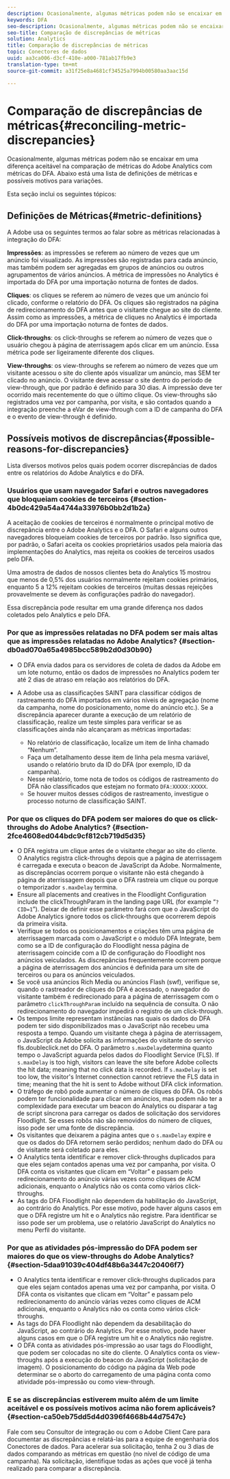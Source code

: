```yaml
---
description: Ocasionalmente, algumas métricas podem não se encaixar em uma diferença aceitável na comparação de métricas do Adobe Analytics com métricas do DFA. Abaixo está uma lista de definições de métricas e possíveis motivos para variações.
keywords: DFA
seo-description: Ocasionalmente, algumas métricas podem não se encaixar em uma diferença aceitável na comparação de métricas do Adobe Analytics com métricas do DFA. Abaixo está uma lista de definições de métricas e possíveis motivos para variações.
seo-title: Comparação de discrepâncias de métricas
solution: Analytics
title: Comparação de discrepâncias de métricas
topic: Conectores de dados
uuid: aa3ca006-d3cf-410e-a000-781ab17fb9e3
translation-type: tm+mt
source-git-commit: a31f25e8a4681cf34525a7994b00580aa3aac15d

---
```



# Comparação de discrepâncias de métricas{#reconciling-metric-discrepancies}

Ocasionalmente, algumas métricas podem não se encaixar em uma diferença aceitável na comparação de métricas do Adobe Analytics com métricas do DFA. Abaixo está uma lista de definições de métricas e possíveis motivos para variações.

Esta seção inclui os seguintes tópicos:

## Definições de Métricas{#metric-definitions}

A Adobe usa os seguintes termos ao falar sobre as métricas relacionadas à integração do DFA:

**Impressões**: as impressões se referem ao número de vezes que um anúncio foi visualizado. As impressões são registradas para cada anúncio, mas também podem ser agregadas em grupos de anúncios ou outros agrupamentos de vários anúncios. A métrica de impressões no Analytics é importada do DFA por uma importação noturna de fontes de dados.

**Cliques**: os cliques se referem ao número de vezes que um anúncio foi clicado, conforme o relatório do DFA. Os cliques são registrados na página de redirecionamento do DFA antes que o visitante chegue ao site do cliente. Assim como as impressões, a métrica de cliques no Analytics é importada do DFA por uma importação noturna de fontes de dados.

**Click-throughs**: os click-throughs se referem ao número de vezes que o usuário chegou à página de aterrissagem após clicar em um anúncio. Essa métrica pode ser ligeiramente diferente dos cliques.

**View-throughs**: os view-throughs se referem ao número de vezes que um visitante acessou o site do cliente após visualizar um anúncio, mas SEM ter clicado no anúncio. O visitante deve acessar o site dentro do período de view-through, que por padrão é definido para 30 dias. A impressão deve ter ocorrido mais recentemente do que o último clique. Os view-throughs são registrados uma vez por campanha, por visita, e são contados quando a integração preenche a eVar de view-through com a ID de campanha do DFA e o evento de view-through é definido.

## Possíveis motivos de discrepâncias{#possible-reasons-for-discrepancies}

Lista diversos motivos pelos quais podem ocorrer discrepâncias de dados entre os relatórios do Adobe Analytics e do DFA.

### Usuários que usam navegador Safari e outros navegadores que bloqueiam cookies de terceiros {#section-4b0dc429a54a4744a33976b0bb2d1b2a}

A aceitação de cookies de terceiros é normalmente o principal motivo de discrepância entre o Adobe Analytics e o DFA. O Safari e alguns outros navegadores bloqueiam cookies de terceiros por padrão. Isso significa que, por padrão, o Safari aceita os cookies proprietários usados pela maioria das implementações do Analytics, mas rejeita os cookies de terceiros usados pelo DFA.

Uma amostra de dados de nossos clientes beta do Analytics 15 mostrou que menos de 0,5% dos usuários normalmente rejeitam cookies primários, enquanto 5 a 12% rejeitam cookies de terceiros (muitas dessas rejeições provavelmente se devem às configurações padrão do navegador).

Essa discrepância pode resultar em uma grande diferença nos dados coletados pelo Analytics e pelo DFA.

### Por que as impressões relatadas no DFA podem ser mais altas que as impressões relatadas no Adobe Analytics? {#section-db0ad070a65a4985bcc589b2d0d30b90}

* O DFA envia dados para os servidores de coleta de dados da Adobe em um lote noturno, então os dados de impressões no Analytics podem ter até 2 dias de atraso em relação aos relatórios do DFA.
* A Adobe usa as classificações SAINT para classificar códigos de rastreamento do DFA importados em vários níveis de agregação (nome da campanha, nome do posicionamento, nome do anúncio etc.). Se a discrepância aparecer durante a execução de um relatório de classificação, realize um teste simples para verificar se as classificações ainda não alcançaram as métricas importadas:

   * No relatório de classificação, localize um item de linha chamado “Nenhum”.
   * Faça um detalhamento desse item de linha pela mesma variável, usando o relatório bruto da ID do DFA (por exemplo, ID da campanha).
   * Nesse relatório, tome nota de todos os códigos de rastreamento do DFA não classificados que estejam no formato `DFA:XXXXX:XXXXX`.
   * Se houver muitos desses códigos de rastreamento, investigue o processo noturno de classificação SAINT.

### Por que os cliques do DFA podem ser maiores do que os click-throughs do Adobe Analytics? {#section-2fce4608ed044bdc9cf812cb719d5d35}

* O DFA registra um clique antes de o visitante chegar ao site do cliente. O Analytics registra click-throughs depois que a página de aterrissagem é carregada e executa o beacon de JavaScript da Adobe. Normalmente, as discrepâncias ocorrem porque o visitante não está chegando à página de aterrissagem depois que o DFA rastreia um clique ou porque o temporizador `s.maxDelay` termina.
* Ensure all placements and creatives in the Floodlight Configuration include the clickThroughParam in the landing page URL (for example “`?CID=1`”). Deixar de definir esse parâmetro fará com que o JavaScript do Adobe Analytics ignore todos os click-throughs que ocorrerem depois da primeira visita.
* Verifique se todos os posicionamentos e criações têm uma página de aterrissagem marcada com o JavaScript e o módulo DFA Integrate, bem como se a ID de configuração do Floodlight nessa página de aterrissagem coincide com a ID de configuração do Floodlight nos anúncios veiculados. As discrepâncias frequentemente ocorrem porque a página de aterrissagem dos anúncios é definida para um site de terceiros ou para os anúncios veiculados.
* Se você usa anúncios Rich Media ou anúncios Flash (swf), verifique se, quando o rastreador de cliques do DFA é acessado, o navegador do visitante também é redirecionado para a página de aterrissagem com o parâmetro `clickThroughParam` incluído na sequência de consulta. O não redirecionamento do navegador impedirá o registro de um click-through.
* Os tempos limite representam instâncias nas quais os dados do DFA podem ter sido disponibilizados mas o JavaScript não recebeu uma resposta a tempo. Quando um visitante chega à página de aterrissagem, o JavaScript da Adobe solicita as informações do visitante do serviço fls.doubleclick.net do DFA. O parâmetro `s.maxDelay`determina quanto tempo o JavaScript aguarda pelos dados do Floodlight Service (FLS). If `s.maxDelay` is too high, visitors can leave the site before Adobe collects the hit data; meaning that no click data is recorded. If `s.maxDelay` is set too low, the visitor's Internet connection cannot retrieve the FLS data in time; meaning that the hit is sent to Adobe without DFA click information.
* O tráfego de robô pode aumentar o número de cliques do DFA. Os robôs podem ter funcionalidade para clicar em anúncios, mas podem não ter a complexidade para executar um beacon do Analytics ou disparar a tag de script síncrona para carregar os dados de solicitação dos servidores Floodlight. Se esses robôs não são removidos do número de cliques, isso pode ser uma fonte de discrepância.
* Os visitantes que deixarem a página antes que o `s.maxDelay` expire e que os dados do DFA retornem serão perdidos; nenhum dado do DFA ou de visitante será coletado para eles.
* O Analytics tenta identificar e remover click-throughs duplicados para que eles sejam contados apenas uma vez por campanha, por visita. O DFA conta os visitantes que clicam em “Voltar” e passam pelo redirecionamento do anúncio várias vezes como cliques de ACM adicionais, enquanto o Analytics não os conta como vários click-throughs.
* As tags do DFA Floodlight não dependem da habilitação do JavaScript, ao contrário do Analytics. Por esse motivo, pode haver alguns casos em que o DFA registre um hit e o Analytics não registre. Para identificar se isso pode ser um problema, use o relatório JavaScript do Analytics no menu Perfil do visitante.

### Por que as atividades pós-impressão do DFA podem ser maiores do que os view-throughs do Adobe Analytics? {#section-5daa91039c404df48b6a3447c20406f7}

* O Analytics tenta identificar e remover click-throughs duplicados para que eles sejam contados apenas uma vez por campanha, por visita. O DFA conta os visitantes que clicam em “Voltar” e passam pelo redirecionamento do anúncio várias vezes como cliques de ACM adicionais, enquanto o Analytics não os conta como vários click-throughs.
* As tags do DFA Floodlight não dependem da desabilitação do JavaScript, ao contrário do Analytics. Por esse motivo, pode haver alguns casos em que o DFA registre um hit e o Analytics não registre. 
* O DFA conta as atividades pós-impressão ao usar tags do Floodlight, que podem ser colocadas no site do cliente. O Analytics conta os view-throughs após a execução do beacon do JavaScript (solicitação de imagem). O posicionamento do código na página da Web pode determinar se o aborto do carregamento de uma página conta como atividade pós-impressão ou como view-through.

### E se as discrepâncias estiverem muito além de um limite aceitável e os possíveis motivos acima não forem aplicáveis? {#section-ca50eb75dd5d4d0396f4668b44d7547c}

Fale com seu Consultor de integração ou com o Adobe Client Care para documentar as discrepâncias e relatá-las para a equipe de engenharia dos Conectores de dados. Para acelerar sua solicitação, tenha 2 ou 3 dias de dados comparando as métricas em questão (no nível de código de uma campanha). Na solicitação, identifique todas as ações que você já tenha realizado para comparar a discrepância.
